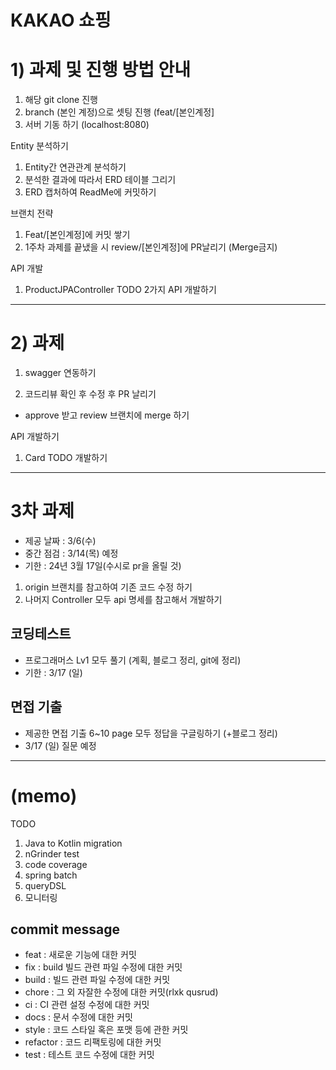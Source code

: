 # KAKAO 쇼핑


# 1) 과제 및 진행 방법 안내
1. 해당 git clone 진행 
2. branch (본인 계정)으로 셋팅 진행 (feat/[본인계정]
3. 서버 기동 하기 (localhost:8080) 

Entity 분석하기
1. Entity간 연관관계 분석하기
2. 분석한 결과에 따라서 ERD 테이블 그리기
3. ERD 캡처하여 ReadMe에 커밋하기

브랜치 전략
1. Feat/[본인계정]에 커밋 쌓기
2. 1주차 과제를 끝냈을 시 review/[본인계정]에 PR날리기 (Merge금지)

API 개발
1. ProductJPAController TODO 2가지 API 개발하기

----

# 2) 과제
1. swagger 연동하기

2. 코드리뷰 확인 후 수정 후 PR 날리기
- approve 받고 review 브랜치에 merge 하기

API 개발하기
1. Card TODO 개발하기


----

# 3차 과제
- 제공 날짜 : 3/6(수)
- 중간 점검 : 3/14(목) 예정
- 기한 : 24년 3월 17일(수시로 pr을 올릴 것)

1. origin 브랜치를 참고하여 기존 코드 수정 하기
2. 나머지 Controller 모두 api 명세를 참고해서 개발하기

## 코딩테스트
- 프로그래머스 Lv1 모두 풀기 (계획, 블로그 정리, git에 정리)
- 기한 : 3/17 (일)

## 면접 기출 
- 제공한 면접 기출 6~10 page 모두 정답을 구글링하기 (+블로그 정리)
- 3/17 (일) 질문 예정

----
# (memo)
TODO
1. Java to Kotlin migration
2. nGrinder test
3. code coverage
4. spring batch
5. queryDSL
6. 모니터링

## commit message
- feat : 새로운 기능에 대한 커밋
- fix : build 빌드 관련 파일 수정에 대한 커밋
- build : 빌드 관련 파일 수정에 대한 커밋
- chore : 그 외 자잘한 수정에 대한 커밋(rlxk qusrud)
- ci : CI 관련 설정 수정에 대한 커밋
- docs : 문서 수정에 대한 커밋
- style : 코드 스타일 혹은 포맷 등에 관한 커밋
- refactor : 코드 리팩토링에 대한 커밋
- test : 테스트 코드 수정에 대한 커밋
